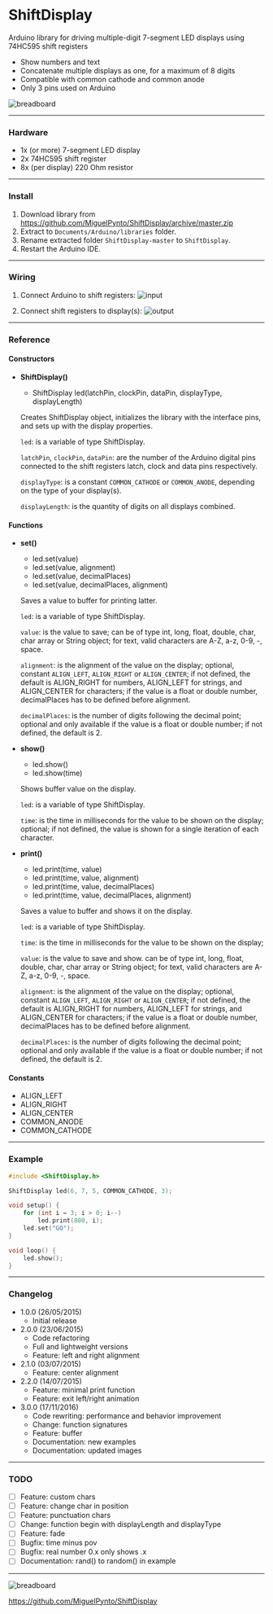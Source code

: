 # ShiftDisplay

Arduino library for driving multiple-digit 7-segment LED displays using 74HC595 shift registers

- Show numbers and text
- Concatenate multiple displays as one, for a maximum of 8 digits
- Compatible with common cathode and common anode
- Only 3 pins used on Arduino

![breadboard](https://raw.githubusercontent.com/MiguelPynto/ShiftDisplay/master/extras/blank.jpg)

________________________________________________________________________________
### Hardware

- 1x (or more) 7-segment LED display
- 2x 74HC595 shift register
- 8x (per display) 220 Ohm resistor

________________________________________________________________________________
### Install

1. Download library from https://github.com/MiguelPynto/ShiftDisplay/archive/master.zip
2. Extract to `Documents/Arduino/libraries` folder.
3. Rename extracted folder `ShiftDisplay-master` to `ShiftDisplay`.
4. Restart the Arduino IDE.

________________________________________________________________________________
### Wiring

1. Connect Arduino to shift registers:
![input](https://raw.githubusercontent.com/MiguelPynto/ShiftDisplay/master/extras/input.png)

2. Connect shift registers to display(s):
![output](https://raw.githubusercontent.com/MiguelPynto/ShiftDisplay/master/extras/output.png)

________________________________________________________________________________
### Reference

#### Constructors

* __ShiftDisplay()__
  * ShiftDisplay led(latchPin, clockPin, dataPin, displayType, displayLength)

  Creates ShiftDisplay object, initializes the library with the interface pins, and sets up with the display properties.

  `led`: is a variable of type ShiftDisplay.

  `latchPin`, `clockPin`, `dataPin`: are the number of the Arduino digital pins connected to the shift registers latch, clock and data pins respectively.

  `displayType`: is a constant `COMMON_CATHODE` or `COMMON_ANODE`, depending on the type of your display(s).

  `displayLength`: is the quantity of digits on all displays combined.

#### Functions

* __set()__
  * led.set(value)
  * led.set(value, alignment)
  * led.set(value, decimalPlaces)
  * led.set(value, decimalPlaces, alignment)

  Saves a value to buffer for printing latter.

  `led`: is a variable of type ShiftDisplay.

  `value`: is the value to save;
  can be of type int, long, float, double, char, char array or String object;
  for text, valid characters are A-Z, a-z, 0-9, -, space.

  `alignment`: is the alignment of the value on the display;
  optional, constant `ALIGN_LEFT`, `ALIGN_RIGHT` or `ALIGN_CENTER`;
  if not defined, the default is ALIGN_RIGHT for numbers, ALIGN_LEFT for strings, and ALIGN_CENTER for characters;
  if the value is a float or double number, decimalPlaces has to be defined before alignment.

  `decimalPlaces`: is the number of digits following the decimal point;
  optional and only available if the value is a float or double number;
  if not defined, the default is 2.

* __show()__
  * led.show()
  * led.show(time)

  Shows buffer value on the display.

  `led`: is a variable of type ShiftDisplay.

  `time`: is the time in milliseconds for the value to be shown on the display;
  optional; if not defined, the value is shown for a single iteration of each character.

* __print()__
  * led.print(time, value)
  * led.print(time, value, alignment)
  * led.print(time, value, decimalPlaces)
  * led.print(time, value, decimalPlaces, alignment)

  Saves a value to buffer and shows it on the display.

  `led`: is a variable of type ShiftDisplay.

  `time`: is the time in milliseconds for the value to be shown on the display;

  `value`: is the value to save and show.
  can be of type int, long, float, double, char, char array or String object;
  for text, valid characters are A-Z, a-z, 0-9, -, space.

  `alignment`: is the alignment of the value on the display;
  optional, constant `ALIGN_LEFT`, `ALIGN_RIGHT` or `ALIGN_CENTER`;
  if not defined, the default is ALIGN_RIGHT for numbers, ALIGN_LEFT for strings, and ALIGN_CENTER for characters;
  if the value is a float or double number, decimalPlaces has to be defined before alignment.

  `decimalPlaces`: is the number of digits following the decimal point;
  optional and only available if the value is a float or double number;
  if not defined, the default is 2.

#### Constants

- ALIGN_LEFT
- ALIGN_RIGHT
- ALIGN_CENTER
- COMMON_ANODE
- COMMON_CATHODE

________________________________________________________________________________
### Example

```c
#include <ShiftDisplay.h>

ShiftDisplay led(6, 7, 5, COMMON_CATHODE, 3);

void setup() {
	for (int i = 3; i > 0; i--)
		led.print(800, i);
	led.set("GO");
}

void loop() {
	led.show();
}
```

________________________________________________________________________________
### Changelog

- 1.0.0 (26/05/2015)
  - Initial release
- 2.0.0 (23/06/2015)
  - Code refactoring
  - Full and lightweight versions
  - Feature: left and right alignment
- 2.1.0 (03/07/2015)
  - Feature: center alignment
- 2.2.0 (14/07/2015)
  - Feature: minimal print function
  - Feature: exit left/right animation
- 3.0.0 (17/11/2016)
  - Code rewriting: performance and behavior improvement
  - Change: function signatures
  - Feature: buffer
  - Documentation: new examples
  - Documentation: updated images

________________________________________________________________________________
### TODO

- [ ] Feature: custom chars
- [ ] Feature: change char in position
- [ ] Feature: punctuation chars
- [ ] Change: function begin with displayLength and displayType
- [ ] Feature: fade
- [ ] Bugfix: time minus pov
- [ ] Bugfix: real number 0.x only shows .x
- [ ] Documentation: rand() to random() in example

________________________________________________________________________________
![breadboard](https://raw.githubusercontent.com/MiguelPynto/ShiftDisplay/master/extras/foobar.jpg)

https://github.com/MiguelPynto/ShiftDisplay
